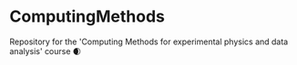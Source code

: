 # ComputingMethods
Repository for the 'Computing Methods for experimental physics and data analysis' course :waxing_crescent_moon:
